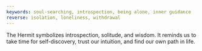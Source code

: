 ```yaml
---
keywords: soul-searching, introspection, being alone, inner guidance
reverse: isolation, loneliness, withdrawal
---
```


The Hermit symbolizes introspection, solitude, and wisdom. It reminds us to take time for self-discovery, trust our intuition, and find our own path in life.
